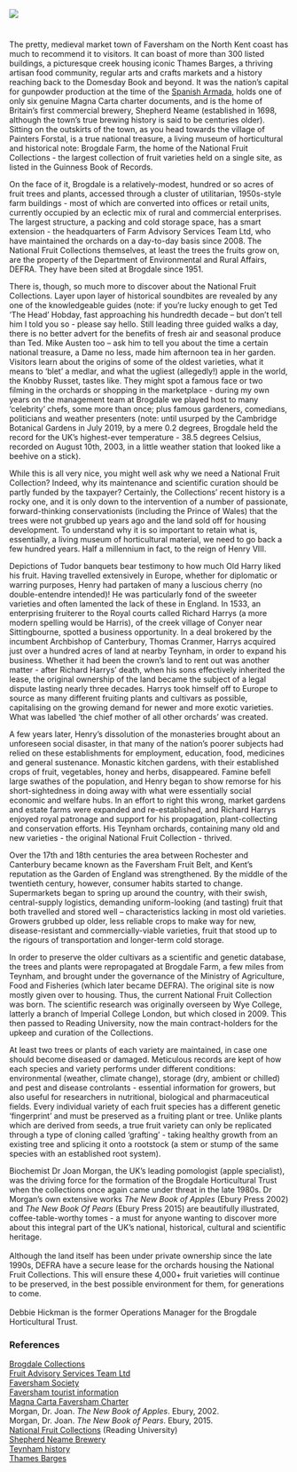 <html><head></head><body><a href="https://juncture-digital.org"><img src="https://juncture-digital.org/images/ve-button.png"/></a>

<param author="Debbie Hickman" banner="/images/banners/cherry.jpg" layout="vertical" title="The National Fruit Collections at Brogdale: an Insider View" ve-config=""/>
       
<param eid="Q1000115" title="Faversham" ve-entity=""/>
<param eid="Q5166773" title="Conyer" ve-entity=""/>
<param eid="Q1626044" title="Sittingbourne" ve-entity=""/>
<param eid="Q590063" title="Wye" ve-entity=""/>
<param eid="Q7125067" title="Painters Forstal" ve-entity=""/>
<param eid="Q1865570" title="Teynham" ve-entity=""/>
<param eid="Q507517" title="Rochester" ve-entity=""/>
<param eid="Q29303" title="Canterbury" ve-entity=""/>

#

The pretty, medieval market town of Faversham on the North Kent coast has much to recommend it to visitors.  It can boast of more than 300 listed buildings, a picturesque creek housing iconic Thames Barges, a thriving artisan food community, regular arts and crafts markets and a history reaching back to the Domesday Book and beyond.  It was the nation’s capital for gunpowder production at the time of the [Spanish Armada](/16c/16c-spanish-armada), holds one of only six genuine Magna Carta charter documents, and is the home of Britain’s first commercial brewery, Shepherd Neame (established in 1698, although the town’s true brewing history is said to be centuries older).  Sitting on the outskirts of the town, as you head towards the village of Painters Forstal, is a true national treasure, a living museum of horticultural and historical note: Brogdale Farm, the home of the National Fruit Collections - the largest collection of fruit varieties held on a single site, as listed in the Guinness Book of Records.
<param attribution="Martin Crowther" label="Faversham" url="https://stor.artstor.org/stor/3e8869d4-b20a-451f-8dab-886f05b29604" ve-image=""/>

On the face of it, Brogdale is a relatively-modest, hundred or so acres of fruit trees and plants, accessed through a cluster of utilitarian, 1950s-style farm buildings - most of which are converted into offices or retail units, currently occupied by an eclectic mix of rural and commercial enterprises.  The largest structure, a packing and cold storage space, has a smart extension - the headquarters of Farm Advisory Services Team Ltd, who have maintained the orchards on a day-to-day basis since 2008.  The National Fruit Collections themselves, at least the trees the fruits grow on, are the property of the Department of Environmental and Rural Affairs, DEFRA.  They have been sited at Brogdale since 1951.
<param manifest="https://iiif.juncture-digital.org/wc:Entrance_to_Brogdale_Farm_-_geograph.org.uk_-_2962301.jpg/manifest.json" ve-image-v2/>

There is, though, so much more to discover about the National Fruit Collections.  Layer upon layer of historical soundbites are revealed by any one of the knowledgeable guides (note: if you’re lucky enough to get Ted ‘The Head’ Hobday, fast approaching his hundredth decade – but don’t tell him I told you so - please say hello.  Still leading three guided walks a day, there is no better advert for the benefits of fresh air and seasonal produce than Ted.  Mike Austen too – ask him to tell you about the time a certain national treasure, a Dame no less, made him afternoon tea in her garden.  Visitors learn about the origins of some of the oldest varieties, what it means to ‘blet’ a medlar, and what the ugliest (allegedly!) apple in the world, the Knobby Russet, tastes like.  They might spot a famous face or two filming in the orchards or shopping in the marketplace  - during my own years on the management team at Brogdale we played host to many ‘celebrity’ chefs, some more than once; plus famous gardeners, comedians, politicians and weather presenters (note: until usurped by the Cambridge Botanical Gardens in July 2019, by a mere 0.2 degrees, Brogdale held the record for the UK’s highest-ever temperature - 38.5 degrees Celsius, recorded on August 10th, 2003, in a little weather station that looked like a beehive on a stick).  
<param manifest="https://iiif.juncture-digital.org/wc:Common_medlar_-_Mespilus_germanica.jpg/manifest.json" ve-image-v2/>

While this is all very nice, you might well ask why we need a National Fruit Collection? Indeed, why its maintenance and scientific curation should be partly funded by the taxpayer?  Certainly, the Collections’ recent history is a rocky one, and it is only down to the intervention of a number of passionate, forward-thinking conservationists (including the Prince of Wales) that the trees were not grubbed up years ago and the land sold off for housing development.  To understand why it is so important to retain what is, essentially, a living museum of horticultural material, we need to go back a few hundred years.  Half a millennium in fact, to the reign of Henry VIII.  
<param manifest="https://iiif.juncture-digital.org/wc:Plums_at_Brogdale_Farm_-_geograph.org.uk_-_2584852.jpg/manifest.json" ve-image-v2/>

Depictions of Tudor banquets bear testimony to how much Old Harry liked his fruit.  Having travelled extensively in Europe, whether for diplomatic or warring purposes, Henry had partaken of many a luscious cherry (no double-entendre intended)!  He was particularly fond of the sweeter varieties and often lamented the lack of these in England.  In 1533, an enterprising fruiterer to the Royal courts called Richard Harrys (a more modern spelling would be Harris), of the creek village of Conyer near Sittingbourne, spotted a business opportunity.  In a deal brokered by the incumbent Archbishop of Canterbury, Thomas Cranmer, Harrys acquired just over a hundred acres of land at nearby Teynham, in order to expand his business.  Whether it had been the crown’s land to rent out was another matter - after Richard Harrys’ death, when his sons effectively inherited the lease, the original ownership of the land became the subject of a legal dispute lasting nearly three decades.  Harrys took himself off to Europe to source as many different fruiting plants and cultivars as possible, capitalising on the growing demand for newer and more exotic varieties.   What was labelled ‘the chief mother of all other orchards’ was created. 
<param manifest="https://iiif.juncture-digital.org/wc:Cherry_Blossom%2C_Brogdale_-_geograph.org.uk_-_418932.jpg/manifest.json" ve-image-v2/>

A few years later, Henry’s dissolution of the monasteries brought about an unforeseen social disaster, in that many of the nation’s poorer subjects had relied on these establishments for employment, education, food, medicines and general sustenance.  Monastic kitchen gardens, with their established crops of fruit, vegetables, honey and herbs, disappeared.  Famine befell large swathes of the population, and Henry began to show remorse for his short-sightedness in doing away with what were essentially social economic and welfare hubs.  In an effort to right this wrong, market gardens and estate farms were expanded and re-established, and Richard Harrys enjoyed royal patronage and support for his propagation, plant-collecting and conservation efforts.  His Teynham orchards, containing many old and new varieties - the original National Fruit Collection - thrived.  
<param manifest="https://iiif.juncture-digital.org/wc:Orchards_below_Teynham_Church_-_geograph.org.uk_-_272608.jpg/manifest.json" ve-image-v2/>

Over the 17th and 18th centuries the area between Rochester and Canterbury became known as the Faversham Fruit Belt, and Kent’s reputation as the Garden of England was strengthened.  By the middle of the twentieth century, however, consumer habits started to change.  Supermarkets began to spring up around the country, with their swish, central-supply logistics, demanding uniform-looking (and tasting) fruit that both travelled and stored well – characteristics lacking in most old varieties.  Growers grubbed up older, less reliable crops to make way for new, disease-resistant and commercially-viable varieties, fruit that stood up to the rigours of transportation and longer-term cold storage.
<param manifest="https://iiif.juncture-digital.org/wc:-2019-08-14_Fruit_and_vegtable_display%2C_Coop_supermarket%2C_Cromer.JPG/manifest.json" ve-image-v2/>

In order to preserve the older cultivars as a scientific and genetic database, the trees and plants were repropagated at Brogdale Farm, a few miles from Teynham, and brought under the governance of the Ministry of Agriculture, Food and Fisheries (which later became DEFRA).  The original site is now mostly given over to housing.  Thus, the current National Fruit Collection was born.  The scientific research was originally overseen by Wye College, latterly a branch of Imperial College London, but which closed in 2009.  This then passed to Reading University, now the main contract-holders for the upkeep and curation of the Collections.
<param manifest="https://iiif.juncture-digital.org/wc:Wye-college.jpg/manifest.json" ve-image-v2/>

At least two trees or plants of each variety are maintained, in case one should become diseased or damaged.  Meticulous records are kept of how each species and variety performs under different conditions: environmental (weather, climate change), storage (dry, ambient or chilled) and pest and disease controlants - essential information for growers, but also useful for researchers in nutritional, biological and pharmaceutical fields.  Every individual variety of each fruit species has a different genetic ‘fingerprint’ and must be preserved as a fruiting plant or tree.  Unlike plants which are derived from seeds, a true fruit variety can only be replicated through a type of cloning called ‘grafting’ - taking healthy growth from an existing tree and splicing it onto a rootstock (a stem or stump of the same species with an established root system).  
<param manifest="https://iiif.juncture-digital.org/wc:Cross_section_of_Merlyn%2C_National_Fruit_Collection_%28acc._1999-025%29.jpg/manifest.json" ve-image-v2/>

Biochemist Dr Joan Morgan, the UK’s leading pomologist (apple specialist), was the driving force for the formation of the Brogdale Horticultural Trust when the collections once again came under threat in the late 1980s.  Dr Morgan’s own extensive works _The New Book of Apples_ (Ebury Press 2002) and _The New Book Of Pears_ (Ebury Press 2015) are beautifully illustrated, coffee-table-worthy tomes - a must for anyone wanting to discover more about this integral part of the UK’s national, historical, cultural and scientific heritage.  
<br/>
Although the land itself has been under private ownership since the late 1990s, DEFRA have a secure lease for the orchards housing the National Fruit Collections.  This will ensure these 4,000+ fruit varieties will continue to be preserved, in the best possible environment for them, for generations to come.
<br/>                  
Debbie Hickman is the former Operations Manager for the Brogdale Horticultural Trust.
<param manifest="https://iiif.juncture-digital.org/wc:Arlet_on_tree%2C_National_Fruit_Collection_%28acc._1994-040%29.jpg/manifest.json" ve-image-v2/>

### References
[Brogdale Collections](https://brogdalecollections.org)   
[Fruit Advisory Services Team Ltd](https://www.fastllp.com/)   
[Faversham Society](www.favershamsociety.org)   
[Faversham tourist information](https://www.visit-swale.co.uk/experience-swale/welcome-to-visit-faversham/)   
[Magna Carta Faversham Charter](https://www.visit-swale.co.uk/visit-swale-blog/faversham-charters/)   
Morgan, Dr. Joan. _The New Book of Apples_. Ebury, 2002.   
Morgan, Dr. Joan. _The New Book of Pears_. Ebury, 2015.   
[National Fruit Collections](https://www.nationalfruitcollection.org.uk/) (Reading University)   
[Shepherd Neame Brewery](https://www.shepherdneame.co.uk/)   
[Teynham history](http://teynham.org/)   
[Thames Barges](https://thamesbarge.org.uk/)   
</body></html>